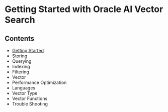# Getting Started with Oracle AI Vector Search

## Contents
- [Getting Started](Getting%20Started.md)
- Storing
- Querying 
- Indexing 
- Filtering 
- Vector
- Performance Optimization
- Languages
- Vector Type
- Vector Functions
- Trouble Shooting


